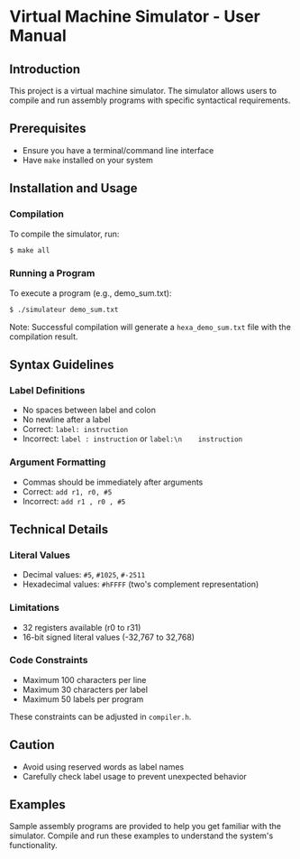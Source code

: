 # Virtual Machine Simulator - User Manual

## Introduction

This project is a virtual machine simulator. The simulator allows users to compile and run assembly programs with specific syntactical requirements.

## Prerequisites

- Ensure you have a terminal/command line interface
- Have `make` installed on your system

## Installation and Usage

### Compilation
To compile the simulator, run:
```bash
$ make all
```

### Running a Program
To execute a program (e.g., demo_sum.txt):
```bash
$ ./simulateur demo_sum.txt
```

Note: Successful compilation will generate a `hexa_demo_sum.txt` file with the compilation result.

## Syntax Guidelines

### Label Definitions
- No spaces between label and colon
- No newline after a label
- Correct: `label: instruction`
- Incorrect: `label : instruction` or `label:\n    instruction`

### Argument Formatting
- Commas should be immediately after arguments
- Correct: `add r1, r0, #5`
- Incorrect: `add r1 , r0 , #5`

## Technical Details

### Literal Values
- Decimal values: `#5`, `#1025`, `#-2511`
- Hexadecimal values: `#hFFFF` (two's complement representation)

### Limitations
- 32 registers available (r0 to r31)
- 16-bit signed literal values (-32,767 to 32,768)

### Code Constraints
- Maximum 100 characters per line
- Maximum 30 characters per label
- Maximum 50 labels per program

These constraints can be adjusted in `compiler.h`.

## Caution
- Avoid using reserved words as label names
- Carefully check label usage to prevent unexpected behavior

## Examples

Sample assembly programs are provided to help you get familiar with the simulator. Compile and run these examples to understand the system's functionality.
